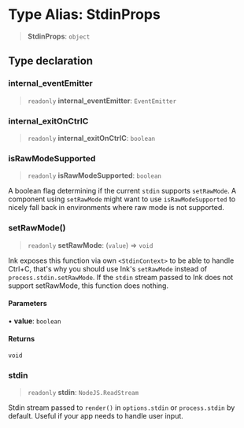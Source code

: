 # Type Alias: StdinProps

> **StdinProps**: `object`

## Type declaration

### internal\_eventEmitter

> `readonly` **internal\_eventEmitter**: `EventEmitter`

### internal\_exitOnCtrlC

> `readonly` **internal\_exitOnCtrlC**: `boolean`

### isRawModeSupported

> `readonly` **isRawModeSupported**: `boolean`

A boolean flag determining if the current `stdin` supports `setRawMode`. A component using `setRawMode` might want to use `isRawModeSupported` to nicely fall back in environments where raw mode is not supported.

### setRawMode()

> `readonly` **setRawMode**: (`value`) => `void`

Ink exposes this function via own `<StdinContext>` to be able to handle Ctrl+C, that's why you should use Ink's `setRawMode` instead of `process.stdin.setRawMode`.
If the `stdin` stream passed to Ink does not support setRawMode, this function does nothing.

#### Parameters

• **value**: `boolean`

#### Returns

`void`

### stdin

> `readonly` **stdin**: `NodeJS.ReadStream`

Stdin stream passed to `render()` in `options.stdin` or `process.stdin` by default. Useful if your app needs to handle user input.
